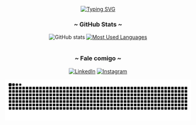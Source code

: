 <div align="center">
  
[![Typing SVG](https://readme-typing-svg.demolab.com?font=Fira+Code&size=40&pause=1000&color=16BDE4&width=500&height=100&lines=Boas+vindas!+%3C%2F%F0%9F%A4%99%3E)](https://git.io/typing-svg)

</div>

<div style="text-align: center;" align="center">
  <h3>~ GitHub Stats ~</h3>
  <img src="https://github-readme-stats-git-masterrstaa-rickstaa.vercel.app/api?username=renancassi&hide_title=true&show_icons=true&include_all_commits=false&count_private=true&line_height=25&hide=issues&bg_color=000&title_color=16BDE4FF&text_color=FFF&border_radius=3&border_color=16BDE4FF&icon_color=16BDE4FF&theme=jolly" alt="GitHub stats">

  <a href="https://github.com/renancassi/github-readme-stats">
    <img src="https://github-readme-stats-git-masterrstaa-rickstaa.vercel.app/api/top-langs/?username=renancassi&line_height=10&card_width=290&layout=compact&hide_title=false&count_private=true&langs_count=4&show_icons=true&title_color=16BDE4FF&hide=html,scss,less&bg_color=000&text_color=8B8B8B&border_radius=3&border_color=16BDE4FF&count_private=true" alt="Most Used Languages">
  </a>
</div>


#
<div align="center">
<h3 align="center">~ Fale comigo ~</h3>

[![LinkedIn](https://img.shields.io/badge/-LinkedIn-000?style=for-the-badge&logo=linkedin&logoColor=FF00F6&color:FFF)](https://www.linkedin.com/in/renan-victor-borges-cassi-dos-santos/)
[![Instagram](https://img.shields.io/badge/-Instagram-000?style=for-the-badge&logo=instagram&logoColor=FF00F6&color:FFF)](https://www.instagram.com/renanzera.png/)

<div align="center">


<picture align="center">
  <source media="(prefers-color-scheme: light)" srcset="https://raw.githubusercontent.com/renancassi/renancassi/output/github-contribution-grid-snake-dark.svg">
  <source media="(prefers-color-scheme: dark)" srcset="https://raw.githubusercontent.com/renancassi/renancassi/output/github-contribution-grid-snake-dark.svg">
  <img align="center" alt="github contribution grid snake animation" src="https://raw.githubusercontent.com/renancassi/renancassi/output/github-contribution-grid-snake.svg">
</picture>

